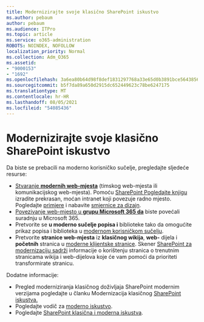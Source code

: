 ```yaml
---
title: Modernizirajte svoje klasično SharePoint iskustvo
ms.author: pebaum
author: pebaum
ms.audience: ITPro
ms.topic: article
ms.service: o365-administration
ROBOTS: NOINDEX, NOFOLLOW
localization_priority: Normal
ms.collection: Adm_O365
ms.assetid:
- "9000153"
- "1692"
ms.openlocfilehash: 3a6ea80b64d98f8def1831297768a33e65d0b3891bce564385631ad01a5a2602
ms.sourcegitcommit: b5f7da89a650d2915dc652449623c78be6247175
ms.translationtype: MT
ms.contentlocale: hr-HR
ms.lasthandoff: 08/05/2021
ms.locfileid: "54085436"
---
```

# <a name="modernize-your-classic-sharepoint-experience"></a>Modernizirajte svoje klasično SharePoint iskustvo

Da biste se prebacili na moderno korisničko sučelje, pregledajte sljedeće resurse:

- [Stvaranje **modernih web-mjesta**](https://support.office.com/article/create-a-team-site-in-sharepoint-ef10c1e7-15f3-42a3-98aa-b5972711777d) (timskog web-mjesta ili komunikacijskog web-mjesta). Pomoću [SharePoint Pogledajte knjigu](https://lookbook.microsoft.com/assets/SharePoint_lookbook_2019.pdf) izradite prekrasan, moćan intranet koji povezuje radno mjesto. Pogledajte [primjere](https://lookbook.microsoft.com/) i nabavite [smjernice za dizajn](https://spdesign.azurewebsites.net/).
- [Povezivanje web-mjesto u **grupu Microsoft 365 da**](https://docs.microsoft.com/sharepoint/dev/transform/modernize-connect-to-office365-group) biste povećali suradnju u Microsoft 365.
- Pretvorite se **u moderno sučelje popisa i** biblioteke tako da omogućite prikaz popisa i biblioteka u [modernom korisničkom sučelju](https://docs.microsoft.com/sharepoint/dev/transform/modernize-userinterface-lists-and-libraries).
- Pretvorite **stranice web-mjesta** iz **klasičnog wikija**, **web-** dijela i **početnih** stranica u [moderne klijentske stranice](https://docs.microsoft.com/sharepoint/dev/transform/modernize-userinterface-site-pages). Skener [SharePoint za modernizaciju sadrži](https://docs.microsoft.com/sharepoint/dev/transform/modernize-scanner) informacije o korištenju stranica o trenutnim stranicama wikija i web-dijelova koje će vam pomoći da prioriteti transformirate stranicu.

Dodatne informacije:

- Pregled moderniziranja klasičnog doživljaja SharePoint modernim verzijama pogledajte u članku Modernizacija klasičnog [SharePoint iskustva.](https://docs.microsoft.com/sharepoint/dev/transform/modernize-classic-sites)
- Pogledajte vodič za [moderno iskustvo](https://docs.microsoft.com/sharepoint/guide-to-sharepoint-modern-experience).
- Pogledajte [SharePoint klasična i moderna iskustva](https://support.office.com/article/sharepoint-classic-and-modern-experiences-5725c103-505d-4a6e-9350-300d3ec7d73f).
